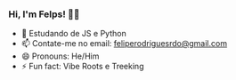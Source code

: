 ### Hi, I'm Felps! 🥷🏼

- 🔭 Estudando de JS e Python
- 📫 Contate-me no email: feliperodriguesrdo@gmail.com
- 😄 Pronouns: He/Him
- ⚡ Fun fact: Vibe Roots e Treeking
